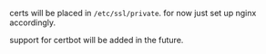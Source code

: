 certs will be placed in `/etc/ssl/private`. for now just set up nginx accordingly.

support for certbot will be added in the future.
